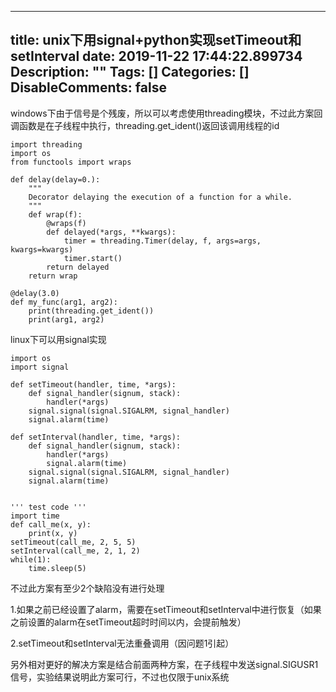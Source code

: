 
---
title: unix下用signal+python实现setTimeout和setInterval
date: 2019-11-22 17:44:22.899734
Description: ""
Tags: []
Categories: []
DisableComments: false
---
windows下由于信号是个残废，所以可以考虑使用threading模块，不过此方案回调函数是在子线程中执行，threading.get_ident()返回该调用线程的id

    
    
    import threading  
    import os  
    from functools import wraps  
      
    def delay(delay=0.):  
        """  
        Decorator delaying the execution of a function for a while.  
        """  
        def wrap(f):  
            @wraps(f)  
            def delayed(*args, **kwargs):  
                timer = threading.Timer(delay, f, args=args, kwargs=kwargs)  
                timer.start()  
            return delayed  
        return wrap  
      
    @delay(3.0)  
    def my_func(arg1, arg2):  
        print(threading.get_ident())  
        print(arg1, arg2)

linux下可以用signal实现

    
    
    import os  
    import signal  
      
    def setTimeout(handler, time, *args):  
        def signal_handler(signum, stack):  
            handler(*args)  
        signal.signal(signal.SIGALRM, signal_handler)  
        signal.alarm(time)  
      
    def setInterval(handler, time, *args):  
        def signal_handler(signum, stack):  
            handler(*args)  
            signal.alarm(time)  
        signal.signal(signal.SIGALRM, signal_handler)  
        signal.alarm(time)  
      
      
    ''' test code '''  
    import time  
    def call_me(x, y):  
        print(x, y)  
    setTimeout(call_me, 2, 5, 5)  
    setInterval(call_me, 2, 1, 2)  
    while(1):  
        time.sleep(5)

不过此方案有至少2个缺陷没有进行处理

1.如果之前已经设置了alarm，需要在setTimeout和setInterval中进行恢复（如果之前设置的alarm在setTimeout超时时间以内，会提前触发）

2.setTimeout和setInterval无法重叠调用（因问题1引起）

  

另外相对更好的解决方案是结合前面两种方案，在子线程中发送signal.SIGUSR1信号，实验结果说明此方案可行，不过也仅限于unix系统

  


